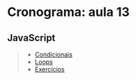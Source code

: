 # Cronograma: aula 13

## JavaScript

> * [Condicionais](https://developer.mozilla.org/pt-BR/docs/Web/JavaScript/Reference/Statements/if...else)
> * [Loops](https://developer.mozilla.org/pt-BR/docs/Web/JavaScript/Guide/Loops_and_iteration)
> * [Exercícios](./Exercicios.md)